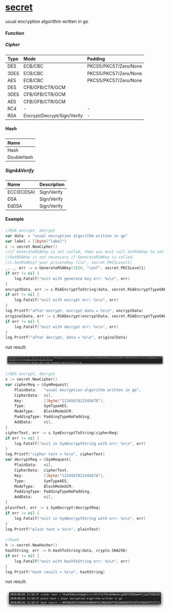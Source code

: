 # [secret](https://github.com/pyihe/secret)
usual encryption algorithm written in go

#### Function
##### Cipher
|Type|Mode|Padding|
|:----|:----|:----|
|DES|ECB/CBC|PKCS5/PKCS7/Zero/None|
|3DES|ECB/CBC|PKCS5/PKCS7/Zero/None|
|AES|ECB/CBC|PKCS5/PKCS7/Zero/None|
|DES|CFB/OFB/CTR/GCM||
|3DES|CFB/OFB/CTR/GCM||
|AES|CFB/OFB/CTR/GCM||
|RC4 |-|-|
|RSA|Encrypt/Decrypt/Sign/Verify|-|

##### Hash  
|Name|
|:---|
|Hash|
|DoubleHash|

##### Sign&&Verify
|Name|Description|
|:---|:----------|
|ECC(ECDSA) |Sign/Verify|
|DSA|Sign/Verify|
|EdDSA|Sign/Verify|


#### Example
```go
//RSA encrypt, decrypt
var data  = "usual encryption algorithm written in go"
var label = []byte("label")
c := secret.NewCipher()
//if GenerateRSAKey is not called, then you must call SetRSAKey to set yourself private key.
//SetRSAKey is not necessary if GenerateRSAKey is called.
//c.SetRSAKey("your privateKey file", secret.PKCSLevel1)
_, _, err := c.GenerateRSAKey(1024, "conf", secret.PKCSLevel1)
if err != nil {
    log.Fatalf("exit with generate key err: %v\n", err)
}
encryptData, err := c.RSAEncryptToString(data, secret.RSAEncryptTypeOAEP, label)
if err != nil {
    log.Fatalf("exit with encrypt err: %v\n", err)
}
log.Printf("after encrypt, encrypt data = %s\n", encryptData)
originalData, err := c.RSADecrypt(encryptData, secret.RSAEncryptTypeOAEP, label)
if err != nil {
    log.Fatalf("exit with decrypt err: %v\n", err)
}
log.Printf("after decrypt, data = %s\n", originalData)
```
run result:

![](pic/rsa.jpg)


```go
//AES encrypt, decrypt
s := secret.NewCipher()
var cipherReq = &SymRequest{
    PlainData:   "usual encryption algorithm written in go",
    CipherData:  nil,
    Key:         []byte("1234567812345678"),
    Type:        SymTypeAES,
    ModeType:    BlockModeGCM,
    PaddingType: PaddingTypeNoPadding,
    AddData:     nil,
}
cipherText, err := s.SymEncryptToString(cipherReq)
if err != nil {
    log.Fatalf("exit in SymEncryptString with err: %v\n", err)
}
log.Printf("cipher text = %s\n", cipherText)
var decryptReq = &SymRequest{
    PlainData:   nil,
    CipherData:  cipherText,
    Key:         []byte("1234567812345678"),
    Type:        SymTypeAES,
    ModeType:    BlockModeGCM,
    PaddingType: PaddingTypeNoPadding,
    AddData:     nil,
}
plainText, err := s.SymDecrypt(decryptReq)
if err != nil {
    log.Fatalf("exit in SymDecryptString with err: %v\n", err)
}
log.Printf("plain text = %s\n", plainText)

//hash
h := secret.NewHasher()
hashString, err := h.HashToString(data, crypto.SHA256)
if err != nil {
    log.Fatalf("exit with HashToString err: %v\n", err)
}
log.Printf("hash result = %v\n", hashString)
```
run result: 

![](pic/sym.jpg)